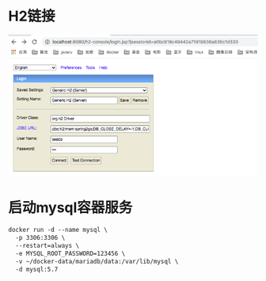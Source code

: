 # H2链接
![a](images/h2_connect.png)

# 启动mysql容器服务
```
docker run -d --name mysql \
  -p 3306:3306 \
  --restart=always \
  -e MYSQL_ROOT_PASSWORD=123456 \
  -v ~/docker-data/mariadb/data:/var/lib/mysql \
  -d mysql:5.7
```